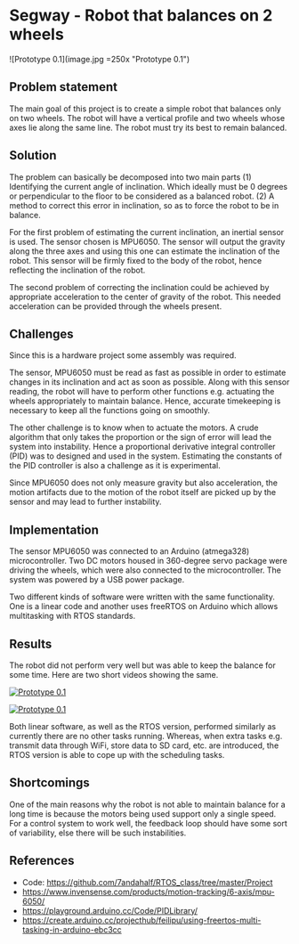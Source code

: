 # Segway - Robot that balances on 2 wheels

![Prototype 0.1](image.jpg =250x "Prototype 0.1")

## Problem statement
The main goal of this project is to create a simple robot that balances only on two wheels. The robot will have a vertical profile and two wheels whose axes lie along the same line. The robot must try its best to remain balanced.

## Solution
The problem can basically be decomposed into two main parts (1) Identifying the current angle of inclination. Which ideally must be 0 degrees or perpendicular to the floor to be considered as a balanced robot. (2) A method to correct this error in inclination, so as to force the robot to be in balance.

For the first problem of estimating the current inclination, an inertial sensor is used. The sensor chosen is MPU6050. The sensor will output the gravity along the three axes and using this one can estimate the inclination of the robot. This sensor will be firmly fixed to the body of the robot, hence reflecting the inclination of the robot.

The second problem of correcting the inclination could be achieved by appropriate acceleration to the center of gravity of the robot. This needed acceleration can be provided through the wheels present.

## Challenges

Since this is a hardware project some assembly was required.

The sensor, MPU6050 must be read as fast as possible in order to estimate changes in its inclination and act as soon as possible. Along with this sensor reading, the robot will have to perform other functions e.g. actuating the wheels appropriately to maintain balance. Hence, accurate timekeeping is necessary to keep all the functions going on smoothly.

The other challenge is to know when to actuate the motors. A crude algorithm that only takes the proportion or the sign of error will lead the system into instability. Hence a proportional derivative integral controller (PID) was to designed and used in the system. Estimating the constants of the PID controller is also a challenge as it is experimental.

Since MPU6050 does not only measure gravity but also acceleration, the motion artifacts due to the motion of the robot itself are picked up by the sensor and may lead to further instability.

## Implementation

The sensor MPU6050 was connected to an Arduino (atmega328) microcontroller. Two DC motors housed in 360-degree servo package were driving the wheels, which were also connected to the microcontroller. The system was powered by a USB power package. 

Two different kinds of software were written with the same functionality. One is a linear code and another uses freeRTOS on Arduino which allows multitasking with RTOS standards.

## Results

The robot did not perform very well but was able to keep the balance for some time. Here are two short videos showing the same.

[![Prototype 0.1](http://img.youtube.com/vi/7iJMFH5HTnM/0.jpg)](http://www.youtube.com/watch?v=7iJMFH5HTnM)

[![Prototype 0.1](http://img.youtube.com/vi/4HVC-rO0Jf8/0.jpg)](http://www.youtube.com/watch?v=4HVC-rO0Jf8)

Both linear software, as well as the RTOS version, performed similarly as currently there are no other tasks running. Whereas, when extra tasks e.g. transmit data through WiFi, store data to SD card, etc. are introduced, the RTOS version is able to cope up with the scheduling tasks.

## Shortcomings

One of the main reasons why the robot is not able to maintain balance for a long time is because the motors being used support only a single speed. For a control system to work well, the feedback loop should have some sort of variability, else there will be such instabilities.

## References

* Code: https://github.com/7andahalf/RTOS_class/tree/master/Project
* https://www.invensense.com/products/motion-tracking/6-axis/mpu-6050/
* https://playground.arduino.cc/Code/PIDLibrary/
* https://create.arduino.cc/projecthub/feilipu/using-freertos-multi-tasking-in-arduino-ebc3cc

